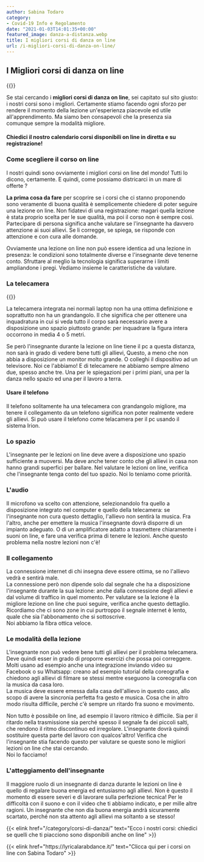 ```yaml
---
author: Sabina Todaro
category:
- Covid-19 Info e Regolamento
date: "2021-01-03T14:01:35+00:00"
featured_image: danza-a-distanza.webp
title: I migliori corsi di danza on line
url: /i-migliori-corsi-di-danza-on-line/
---
```


## I Migliori corsi di danza on line

<div class="mw7 fr pl3 pb2">
{{<figureh src="danza-a-distanza.webp"
alt="danza a distanza"
caption="Danza a distanza"
class="ma0" >}}
</div>

Se stai cercando i **migliori corsi di danza on line**, sei capitato sul sito giusto: i nostri corsi sono i migliori. Certamente stiamo facendo ogni sforzo per rendere il momento della lezione un'esperienza piacevole ed utile all'apprendimento. Ma siamo ben consapevoli che la presenza sia comunque sempre la modalità migliore.

#### Chiedici il nostro calendario corsi disponibili on line in diretta e su registrazione!

### Come scegliere il corso on line

I nostri quindi sono ovviamente i migliori corsi on line del mondo! Tutti lo dicono, certamente. E quindi, come possiamo districarci in un mare di offerte ?

**La prima cosa da fare** per scoprire se i corsi che ci stanno proponendo sono veramente di buona qualità è semplicemente chiedere di poter seguire una lezione on line. Non fidatevi di una registrazione: magari quella lezione è stata proprio scelta per le sue qualità, ma poi il corso non è sempre così. Partecipare di persona significa anche valutare se l'insegnante ha davvero attenzione ai suoi allievi. Se li corregge, se spiega, se risponde con attenzione e con cura alle domande.

Ovviamente una lezione on line non può essere identica ad una lezione in presenza: le condizioni sono totalmente diverse e l'insegnante deve tenerne conto. Sfruttare al meglio la tecnologia significa superarne i limiti ampliandone i pregi. Vediamo insieme le caratteristiche da valutare.

### La telecamera

<div class="w5 fr pl4">
{{<figureh src="ballerina--flamenco-silhouette.webp"
alt="Silhouette ballerina flamenco"
caption="Silhouette flamenco" >}}
</div>

La telecamera integrata nei normali laptop non ha una ottima definizione e soprattutto non ha un grandangolo. Il che significa che per ottenere una inquadratura in cui si veda tutto il corpo sarà necessario avere a disposizione uno spazio piuttosto grande: per inquadrare la figura intera occorrono in media 4 o 5 metri.

Se però l'insegnante durante la lezione on line tiene il pc a questa distanza, non sarà in grado di vedere bene tutti gli allievi, Questo, a meno che non abbia a disposizione un monitor molto grande. O colleghi il dispositivo ad un televisore. Noi ce l'abbiamo! E di telecamere ne abbiamo sempre almeno due, spesso anche tre. Una per le spiegazioni per i primi piani, una per la danza nello spazio ed una per il lavoro a terra.

#### Usare il telefono

Il telefono solitamente ha una telecamera con grandangolo migliore, ma tenere il collegamento da un telefono significa non poter realmente vedere gli allievi. Si può usare il telefono come telacamera per il pc usando il sistema Irion.

### Lo spazio

L'insegnante per le lezioni on line deve avere a disposizione uno spazio sufficiente a muoversi. Ma deve anche tener conto che gli allievi in casa non hanno grandi superfici per ballare. Nel valutare le lezioni on line, verifica che l'insegnante tenga conto del tuo spazio. Noi lo teniamo come priorità.

### L'audio

Il microfono va scelto con attenzione, selezionandolo fra quello a disposizione integrato nel computer e quello della telecamera: se l'insegnante non cura questo dettaglio, l'allievo non sentirà la musica. Fra l'altro, anche per emettere la musica l'insegnante dovrà disporre di un impianto adeguato. O di un amplificatore adatto a trasmettere chiaramente i suoni on line, e fare una verifica prima di tenere le lezioni. Anche questo problema nella nostre lezioni non c'è!

### Il collegamento

La connessione internet di chi insegna deve essere ottima, se no l'allievo vedrà e sentirà male.\
La connessione però non dipende solo dal segnale che ha a disposizione l'insegnante durante la sua lezione: anche dalla connessione degli allievi e dal volume di traffico in quel momento. Per valutare se la lezione è la migliore lezione on line che puoi seguire, verifica anche questo dettaglio.\
Ricordiamo che ci sono zone in cui purtroppo il segnale internet è lento, quale che sia l'abbonamento che si sottoscrive.\
Noi abbiamo la fibra ottica veloce.

### Le modalità della lezione

L'insegnante non può vedere bene tutti gli allievi per il problema telecamera. Deve quindi esser in grado di proporre esercizi che possa poi correggere. Molti usano ad esempio anche una integrazione inviando video su Facebook o su Whatsapp: creano ad esempio tutorial della coreografia e chiedono agli allievi di filmare se stessi mentre eseguono la coreografia con la musica da casa loro.\
La musica deve essere emessa dalla casa dell'allievo in questo caso, allo scopo di avere la sincronia perfetta fra gesto e musica. Cosa che in altro modo risulta difficile, perché c'è sempre un ritardo fra suono e movimento.

Non tutto è possibile on line, ad esempio il lavoro ritmico è difficile. Sia per il ritardo nella trasmissione sia perché spesso il segnale fa dei piccoli salti, che rendono il ritmo discontinuo ed irregolare. L'insegnante dovrà quindi sostituire questa parte del lavoro con qualcos'altro! Verifica che l'insegnante stia facendo questo per valutare se queste sono le migliori lezioni on line che stai cercando.\
Noi lo facciamo!

### L'atteggiamento dell'insegnante

Il maggiore ruolo di un insegnante di danza durante le lezioni on line è quello di regalare buona energia ed entusiasmo agli allievi. Non è questo il momento di essere severi e di lavorare sulla perfezione tecnica! Per le difficoltà con il suono e con il video che ti abbiamo indicato, e per mille altre ragioni. Un insegnante che non dia buona energia andrà sicuramente scartato, perché non sta attento agli allievi ma soltanto a se stesso!


{{< elink href="/category/corsi-di-danza/" text="Ecco i nostri corsi: chiedici se quelli che ti piacciono sono disponibili anche on line" >}}

<p></p>
{{< elink href="https://lyricalarabdance.it/"  text="Clicca qui per i corsi on line con Sabina Todaro" >}}